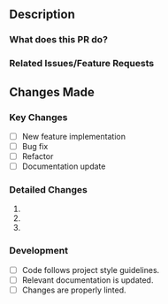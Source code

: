 ## Description

### What does this PR do?

<!-- Provide a brief summary of the changes in this PR -->

### Related Issues/Feature Requests

<!-- Link any relevant issues or feature requests using `#issue-number` -->

## Changes Made

### Key Changes

<!-- Highlight the main changes made in this PR -->

- [ ] New feature implementation
- [ ] Bug fix
- [ ] Refactor
- [ ] Documentation update

### Detailed Changes

<!-- List and explain specific changes -->

1.
2.
3.

### Development

- [ ] Code follows project style guidelines.
- [ ] Relevant documentation is updated.
- [ ] Changes are properly linted.

<!--
Thank you for contributing !
-->
